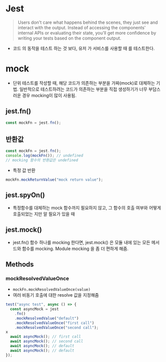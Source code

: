 # Jest

> Users don't care what happens behind the scenes, they just see and interact with the output. Instead of accessing the components' internal APIs or evaluating their state, you'll get more confidence by writing your tests based on the component output.

- 코드 의 동작을 테스트 하는 것 보다, 유저 가 서비스를 사용할 때 를 테스트한다.

# mock

- 단위 테스트를 작성할 때, 해당 코드가 의존하는 부분을 가짜(mock)로 대체하는 기법. 일반적으로 테스트하려는 코드가 의존하는 부분을 직접 생성하기가 너무 부담스러운 경우 mocking이 많이 사용됨.

## jest.fn()

```js
const mockFn = jest.fn();
```

## 반환값

```js
const mockFn = jest.fn();
console.log(mockFn()); // undefined
// mocking 함수의 반환값은 undefined
```

- 특정 값 반환

```js
mockFn.mockReturnValue("mock return value");
```

## jest.spyOn()

- 특정함수를 대체하는 mock 함수까지 필요하지 않고, 그 함수의 호출 여부와 어떻게 호출되었는 지만 알 필요가 있을 때

## jest.mock()

- jest.fn() 함수 하나를 mocking 한다면, jest.mock() 은 모듈 내에 있는 모든 메서드와 함수를 mocking. Module mocking 을 좀 더 편하게 해줌.

## Methods

### mockResolvedValueOnce

- `mockFn.mockResolvedValueOnce(value)`
- 여러 비동기 호출에 대한 resolve 값을 지정해줌

```js
test("async test", async () => {
  const asyncMock = jest
    .fn()
    .mockResolvedValue("default")
    .mockResolvedValueOnce("first call")
    .mockResolvedValueOnce("second call");
x
  await asyncMock(); // first call
  await asyncMock(); // second call
  await asyncMock(); // default
  await asyncMock(); // default
});
```

